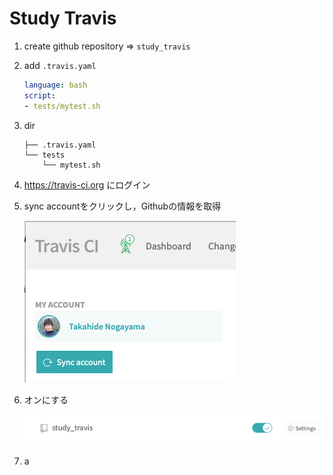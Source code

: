 # Study Travis



1. create github repository => `study_travis`

2. add `.travis.yaml`

    ```yaml
    language: bash
    script:
    - tests/mytest.sh
    ```

3. dir
    ```
    ├── .travis.yaml
    └── tests
        └── mytest.sh
    ```

4. https://travis-ci.org にログイン

5. sync accountをクリックし，Githubの情報を取得

    ![a](docs/a.png)

6. オンにする

    ![b](docs/b.png)

7. a

